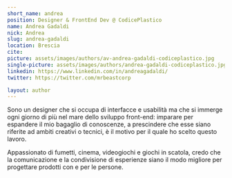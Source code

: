 ```yaml
---
short_name: andrea
position: Designer & FrontEnd Dev @ CodicePlastico
name: Andrea Gadaldi
nick: Andrea
slug: andrea-gadaldi
location: Brescia
cite:
picture: assets/images/authors/av-andrea-gadaldi-codiceplastico.jpg
single-picture: assets/images/authors/andrea-gadaldi-codiceplastico.jpg
linkedin: https://www.linkedin.com/in/andreagadaldi/
twitter: https://twitter.com/mrbeastcorp

layout: author
---
```

<p>Sono un designer che si occupa di interfacce e usabilità ma che si immerge ogni giorno di più nel mare dello sviluppo front-end: imparare per espandere il mio bagaglio di conoscenze, a prescindere che esse siano riferite ad ambiti creativi o tecnici, è il motivo per il quale ho scelto questo lavoro.</p>
<p>Appassionato di fumetti, cinema, videogiochi e giochi in scatola, credo che la comunicazione e la condivisione di esperienze siano il modo migliore per progettare prodotti con e per le persone.</p>

